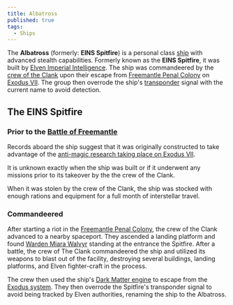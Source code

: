 ```yaml
---
title: Albatross
published: true
tags:
  - Ships
---
```


The **Albatross** (formerly: **EINS Spitfire**) is a personal class [ship](/compendium/Ship) with advanced stealth capabilities. Formerly known as the **EINS Spitfire**, it was built by [Elven Imperial Intelligence](/compendium/Elven_Imperial_Intelligence). The ship was commandeered by the [crew of the Clank](/compendium/Crew_of_the_Clank) upon their escape from [Freemantle Penal Colony](/compendium/Freemantle_Penal_Colony) on [Exodus VII](/compendium/Exodus_VII). The group then overrode the ship's [transponder](/compendium/Transponder) signal with the current name to avoid detection.

## The EINS Spitfire

### Prior to the [Battle of Freemantle](/compendium/Battle_of_Freemantle)

Records aboard the ship suggest that it was originally constructed to take advantage of the [anti-magic research taking place on Exodus VII](/compendium/Anti-magic_research_on_Exodus_VII).

It is unknown exactly when the ship was built or if it underwent any missions prior to its takeover by the the crew of the Clank.

When it was stolen by the crew of the Clank, the ship was stocked with enough rations and equipment for a full month of interstellar travel.

### Commandeered

After starting a riot in the [Freemantle Penal Colony](/compendium/Freemantle_Penal_Colony), the crew of the Clank advanced to a nearby spaceport. They ascended a landing platform and found [Warden Miara Walvyr](/compendium/Miara_Walvyr) standing at the entrance the Spitfire. After a battle, the crew of The Clank commandeered the ship and utilized its weapons to blast out of the facility, destroying several buildings, landing platforms, and Elven fighter-craft in the process.

The crew then used the ship's [Dark Matter engine](/compendium/Dark_Matter_engine) to escape from the [Exodus system](/compendium/Exodus). They then overrode the Spitfire's transponder signal to avoid being tracked by Elven authorities, renaming the ship to the Albatross.

<!-- ## Infiltrating Impound Lot 2C -->
